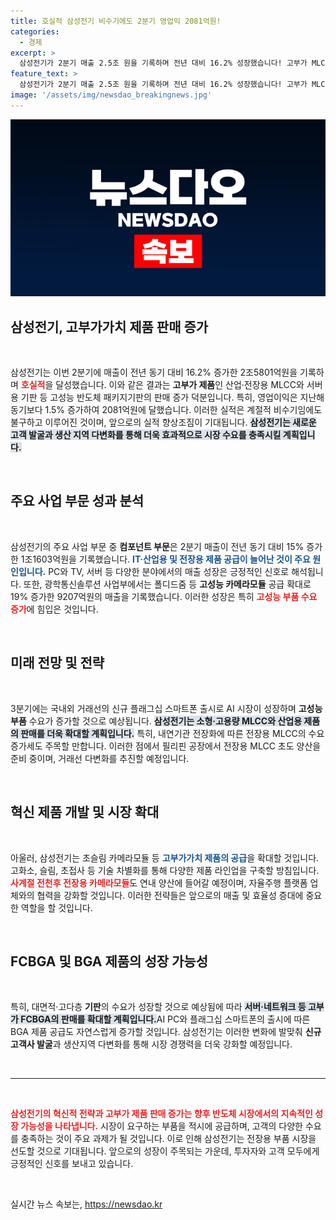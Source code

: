 ```yaml
---
title: 호실적 삼성전기 비수기에도 2분기 영업익 2081억원!
categories:
  - 경제
excerpt: >
  삼성전기가 2분기 매출 2.5조 원을 기록하며 전년 대비 16.2% 성장했습니다! 고부가 MLCC 및 FCBGA 수요 증가로 호실적 달성, 3분기 본격 성장 기대감까지 고조되고 있습니다.
feature_text: >
  삼성전기가 2분기 매출 2.5조 원을 기록하며 전년 대비 16.2% 성장했습니다! 고부가 MLCC 및 FCBGA 수요 증가로 호실적 달성, 3분기 본격 성장 기대감까지 고조되고 있습니다.
image: '/assets/img/newsdao_breakingnews.jpg'
---
```


<p><img src="/assets/img/newsdao_breakingnews.jpg" alt="flaretime 속보" /></p>

<h2 data-ke-size="size26">삼성전기, 고부가가치 제품 판매 증가</h2>

<p data-ke-size="size16">&nbsp;</p>

<p>삼성전기는 이번 2분기에 매출이 전년 동기 대비 16.2% 증가한 2조5801억원을 기록하며 <b><span style="color: #ee2323;">호실적</span></b>을 달성했습니다. 이와 같은 결과는 <strong>고부가 제품</strong>인 산업·전장용 MLCC와 서버용 기판 등 고성능 반도체 패키지기판의 판매 증가 덕분입니다. 특히, 영업이익은 지난해 동기보다 1.5% 증가하여 2081억원에 달했습니다. 이러한 실적은 계절적 비수기임에도 불구하고 이루어진 것이며, 앞으로의 실적 향상조짐이 기대됩니다. <b><span style="background-color: #21538527;">삼성전기는 새로운 고객 발굴과 생산 지역 다변화를 통해 더욱 효과적으로 시장 수요를 충족시킬 계획입니다.</span></b> </p>

<p data-ke-size="size16">&nbsp;</p>

<h2 data-ke-size="size26">주요 사업 부문 성과 분석</h2>

<p data-ke-size="size16">&nbsp;</p>

<p>삼성전기의 주요 사업 부문 중 <strong>컴포넌트 부문</strong>은 2분기 매출이 전년 동기 대비 15% 증가한 1조1603억원을 기록했습니다. <b><span style="color: #1a5490;">IT·산업용 및 전장용 제품 공급이 늘어난 것이 주요 원인입니다.</span></b> PC와 TV, 서버 등 다양한 분야에서의 매출 성장은 긍정적인 신호로 해석됩니다. 또한, 광학통신솔루션 사업부에서는 폴디드줌 등 <strong>고성능 카메라모듈</strong> 공급 확대로 19% 증가한 9207억원의 매출을 기록했습니다. 이러한 성장은 특히 <b><span style="color: #ee2323;">고성능 부품 수요 증가</span></b>에 힘입은 것입니다.</p>

<p data-ke-size="size16">&nbsp;</p>

<h2 data-ke-size="size26">미래 전망 및 전략</h2>

<p data-ke-size="size16">&nbsp;</p>

<p>3분기에는 국내외 거래선의 신규 플래그십 스마트폰 출시로 AI 시장이 성장하며 <strong>고성능 부품</strong> 수요가 증가할 것으로 예상됩니다. <b><span style="background-color: #21538527;">삼성전기는 소형·고용량 MLCC와 산업용 제품의 판매를 더욱 확대할 계획입니다.</span></b> 특히, 내연기관 전장화에 따른 전장용 MLCC의 수요 증가세도 주목할 만합니다. 이러한 점에서 필리핀 공장에서 전장용 MLCC 초도 양산을 준비 중이며, 거래선 다변화를 추진할 예정입니다. </p>

<p data-ke-size="size16">&nbsp;</p>

<h2 data-ke-size="size26">혁신 제품 개발 및 시장 확대</h2>

<p data-ke-size="size16">&nbsp;</p>

<p>아울러, 삼성전기는 초슬림 카메라모듈 등 <b><span style="color: #1a5490;">고부가가치 제품의 공급</span></b>을 확대할 것입니다. 고화소, 슬림, 초접사 등 기술 차별화를 통해 다양한 제품 라인업을 구축할 방침입니다. <b><span style="color: #ee2323;">사계절 전천후 전장용 카메라모듈</span></b>도 연내 양산에 들어갈 예정이며, 자율주행 플랫폼 업체와의 협력을 강화할 것입니다. 이러한 전략들은 앞으로의 매출 및 효율성 증대에 중요한 역할을 할 것입니다.</p>

<p data-ke-size="size16">&nbsp;</p>

<h2 data-ke-size="size26">FCBGA 및 BGA 제품의 성장 가능성</h2>

<p data-ke-size="size16">&nbsp;</p>

<p>특히, 대면적·고다층 <strong>기판</strong>의 수요가 성장할 것으로 예상됨에 따라 <b><span style="background-color: #21538527;">서버·네트워크 등 고부가 FCBGA의 판매를 확대할 계획입니다.</span></b>AI PC와 플래그십 스마트폰의 출시에 따른 BGA 제품 공급도 자연스럽게 증가할 것입니다. 삼성전기는 이러한 변화에 발맞춰 <strong>신규 고객사 발굴</strong>과 생산지역 다변화를 통해 시장 경쟁력을 더욱 강화할 예정입니다.</p>

<p data-ke-size="size16">&nbsp;</p>

<hr>

<p data-ke-size="size16">&nbsp;</p>

<p><b><span style="color: #ee2323;">삼성전기의 혁신적 전략과 고부가 제품 판매 증가는 향후 반도체 시장에서의 지속적인 성장 가능성을 나타냅니다.</span></b> 시장이 요구하는 부품을 적시에 공급하며, 고객의 다양한 수요를 충족하는 것이 주요 과제가 될 것입니다. 이로 인해 삼성전기는 전장용 부품 시장을 선도할 것으로 기대됩니다. 앞으로의 성장이 주목되는 가운데, 투자자와 고객 모두에게 긍정적인 신호를 보내고 있습니다. </p>

<p data-ke-size="size16">&nbsp;</p>
실시간 뉴스 속보는, <a href="https://newsdao.kr" rel="dofollow">https://newsdao.kr</a>


